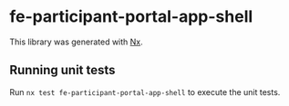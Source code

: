 # fe-participant-portal-app-shell

This library was generated with [Nx](https://nx.dev).

## Running unit tests

Run `nx test fe-participant-portal-app-shell` to execute the unit tests.
